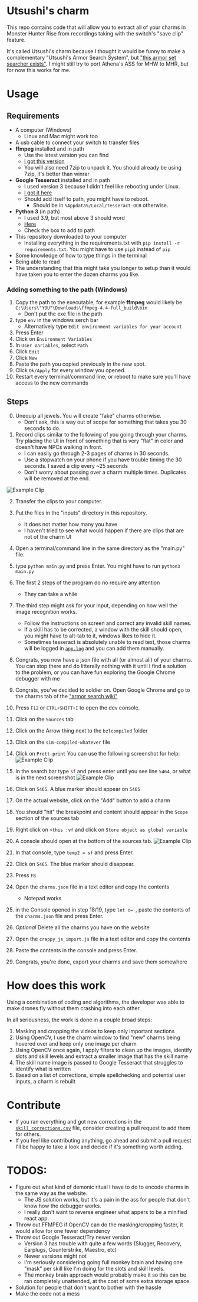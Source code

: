 # Utsushi's charm

This repo contains code that will allow you to extract all of your charms in Monster Hunter Rise from recordings taking with the switch's "save clip" feature.

It's called Utsushi's charm because I thought it would be funny to make a complementary "Utsushi's Armor Search System", but ["this armor set searcher exists"](https://mhrise.wiki-db.com/sim/?hl=en). I might still try to port Athena's ASS for MHW to MHR, but for now this works for me.

# Usage

## Requirements
- A computer (Windows) 
  - Linux and Mac might work too
- A usb cable to connect your switch to transfer files
- **ffmpeg** installed and in path
  - Use the latest version you can find
  - [I got this version](https://www.gyan.dev/ffmpeg/builds/ffmpeg-release-full.7z)
  - You will also need 7zip to unpack it. You should already be using 7zip, it's better than winrar
- **Google Tesseract** installed and in path
  - I used version 3 because I didn't feel like rebooting under Linux.
  - [I got it here](https://sourceforge.net/projects/tesseract-ocr-alt/files/tesseract-ocr-setup-3.02.02.exe/download)
  - Should add itself to path, you might have to reboot.
    - Should be in `%Appdata%/Local/Tesseract-OCR` otherwise.
- **Python 3** (in path)
  - I used 3.9, but most above 3 should word
  - [Here](https://www.python.org/downloads/)
  - Check the box to add to path
- This repository downloaded to your computer
  - Installing everything in the requirements.txt with `pip install -r requirements.txt`. You might have to use `pip3` instead of `pip`
- Some knowledge of how to type things in the terminal
- Being able to read
- The understanding that this might take you longer to setup than it would have taken you to enter the dozen charms you like.

### Adding something to the path (Windows)

1. Copy the path to the executable, for example **ffmpeg** would likely be `C:\Users\"YOU"\Downloads\ffmpeg-4.4-full_build\bin`
   - Don't put the exe file in the path 
2. type `env` in the windows serch bar
   - Alternatively type `Edit environment variables for your account`
3. Press Enter
4. Click on `Environment Variables`
5. In `User Variables`, select `Path`
6. Click `Edit`
7. Click `New`
8. Paste the path you copied previously in the new spot.
9. Click `Ok/Apply` for every window you opened.
10. Restart every terminal/command line, or reboot to make sure you'll have access to the new commands

## Steps

0. Unequip all jewels. You will create "fake" charms otherwise.
   - Don't ask, this is way out of scope for something that takes you 30 seconds to do.
1. Record clips similar to the following of you going through your charms. Try placing the UI in front of something that is very "flat" in color and doesn't have NPCs walking in front. 
   - I can easily go through 2-3 pages of charms in 30 seconds. 
   - Use a stopwatch on your phone if you have trouble timing the 30 seconds. I saved a clip every ~25 seconds
   - Don't worry about passing over a charm multiple times. Duplicates will be removed at the end.

![Example Clip](./media/example_clip.gif)

2. Transfer the clips to your computer.
3. Put the files in the "inputs" directory in this repository.
   - It does not matter how many you have 
   - I haven't tried to see what would happen if there are clips that are not of the charm UI
3. Open a terminal/command line in the same directory as the "main.py" file.
4. type `python main.py` and press Enter. You might have to run `python3 main.py`
5. The first 2 steps of the program do no require any attention
   - They can take a while
6. The third step might ask for your input, depending on how well the image recognition works.
   - Follow the instructions on screen and correct any invalid skill names.
   - If a skill has to be corrected, a window with the skill should open, you might have to alt-tab to it, windows likes to hide it.
   - Sometimes tesseract is absolutely unable to read text, those charms will be logged in [`app.log`](app.log) and you can add them manually.
7. Congrats, you now have a json file with all (or almost all) of your charms. You can stop there and do litterally nothing with it until I find a solution to the problem, or you can have fun exploring the Google Chrome debugger with me

8. Congrats, you've decided to soldier on. Open Google Chrome and go to the charms tab of the ["armor search wiki"](https://mhrise.wiki-db.com/sim/?hl=en) 
9.  Press `F12` or `CTRL+SHIFT+I` to open the dev console.
10. Click on the `Sources` tab
11. Click on the Arrow thing next to the `bzlcompiled` folder
12. Click on the `sim-compiled-whatever` file
13. Click on `Prett-print` You can use the following screenshot for help:
![Example Clip](./media/sources_tab.png)
14. In the search bar type `sf` and press enter until you see line `5464`, or what is in the next screenshot
![Example Clip](./media/sf_search.png)
15. Click on `5465`. A blue marker should appear on `5465`
16. On the actual website, click on the "Add" button to add a charm
17. You should "hit" the breakpoint and content should appear in the `Scope` section of the sources tab
18. Right click on `>this :vf` and click on `Store object as global variable`
19. A console should open at the bottom of the sources tab.
![Example Clip](./media/console.png)
20. In that console, type `temp2 = sf` and press Enter.
21. Click on `5465`. The blue marker should disappear.
22. Press `F8`
23. Open the `charms.json` file in a text editor  and copy the contents
    - Notepad works
24. in the Console opened in step 18/19, type `let c= `, paste the contents of the `charms.json` file and press Enter.
25. *Optional* Delete all the charms you have on the website
26. Open the `crappy_js_import.js` file in a text editor  and copy the contents
27. Paste the contents in the console and press Enter. 
28. Congrats, you're done, export your charms and save them somewhere
    


# How does this work

Using a combination of coding and algorithms, the developer was able to make drones fly without them crashing into each other. 

In all seriousness, the work is done in a couple broad steps:
1. Masking and cropping the videos to keep only important sections
2. Using OpenCV, I use the charm window to find "new" charms being hovered over and keep only one image per charm
3. Using OpenCV once again, I apply filters to clean up the images, identify slots and skill levels and extract a smaller image that has the skill name
4. The skill name image is passed to Google Tesseract that struggles to identify what is written
5. Based on a list of corrections, simple spellchecking and potential user inputs, a charm is rebuilt

# Contribute

- If you ran everything and got new corrections in the [`skill_corrections.csv`](skill_corrections.csv) file, consider creating a pull request to add them for others.
- If you feel like contributing anything, go ahead and submit a pull request I'll be happy to take a look and decide if it's something worth adding. 


# TODOS: 
- Figure out what kind of demonic ritual I have to do to encode charms in the same way as the website.
  - The JS solution works, but it's a pain in the ass for people that don't know how the debugger works.
  - I really don't want to reverse engineer what appers to be a minified react app.
- Throw out FFMPEG if OpenCV can do the masking/cropping faster, it would allow for one fewer dependency
- Throw out Google Tesseract/Try newer version
  - Version 3 has trouble with quite a few words (Slugger, Recovery, Earplugs, Counterstrike, Maestro, etc)
  - Newer versions might not
  - I'm seriously considering going full monkey brain and having one "mask" per skill like I'm doing for the slots and skill levels.
  - The monkey brain approach would probably make it so this can be ran completely unattended, at the cost of some extra storage space.
- Solution for people that don't want to bother with the hassle
- Make the code not a mess

